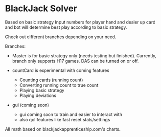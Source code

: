 # BlackJack Solver
Based on basic strategy
Input numbers for player hand and dealer up card and bot will determine best play according to basic strategy.

Check out different branches depending on your need.

Branches:
- Master is for basic strategy only (needs testing but finished). Currently, branch only supports H17 games. DAS can be turned on or off.


- countCard is experimental with coming features
  - Counting cards (running count)
  - Converting running count to true count
  - Playing basic strategy
  - Playing deviations

- gui (coming soon)
  - gui coming soon to train and easier to interact with
  - also qol features like fast reset stats/settings



All math based on blackjackapprenticeship.com's charts.